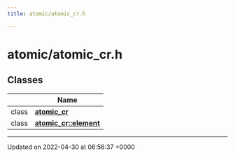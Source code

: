 ```yaml
---
title: atomic/atomic_cr.h

---
```


# atomic/atomic_cr.h



## Classes

|                | Name           |
| -------------- | -------------- |
| class | **[atomic_cr](Classes/classatomic__cr.md)**  |
| class | **[atomic_cr::element](Classes/classatomic__cr_1_1element.md)**  |






-------------------------------

Updated on 2022-04-30 at 06:56:37 +0000
